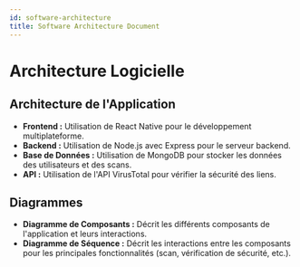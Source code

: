 ```yaml
---
id: software-architecture
title: Software Architecture Document
---
```


# Architecture Logicielle

## Architecture de l'Application

- **Frontend :** Utilisation de React Native pour le développement multiplateforme.
- **Backend :** Utilisation de Node.js avec Express pour le serveur backend.
- **Base de Données :** Utilisation de MongoDB pour stocker les données des utilisateurs et des scans.
- **API :** Utilisation de l'API VirusTotal pour vérifier la sécurité des liens.

## Diagrammes

- **Diagramme de Composants :** Décrit les différents composants de l'application et leurs interactions.
- **Diagramme de Séquence :** Décrit les interactions entre les composants pour les principales fonctionnalités (scan, vérification de sécurité, etc.).